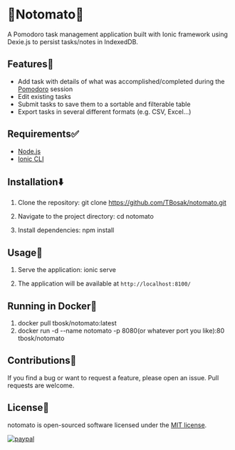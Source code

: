 # 🍅Notomato🍅
A Pomodoro task management application built with Ionic framework using Dexie.js to persist tasks/notes in IndexedDB.

## Features🎉
- Add task with details of what was accomplished/completed during the [Pomodoro](https://en.wikipedia.org/wiki/Pomodoro_Technique) session
- Edit existing tasks
- Submit tasks to save them to a sortable and filterable table
- Export tasks in several different formats (e.g. CSV, Excel...)

## Requirements✅
- [Node.js](https://nodejs.org/en/download/)
- [Ionic CLI](https://ionicframework.com/docs/installation/cli)

## Installation⬇️
1. Clone the repository:
git clone https://github.com/TBosak/notomato.git

2. Navigate to the project directory:
cd notomato

3. Install dependencies:
npm install

## Usage📝
1. Serve the application:
ionic serve

2. The application will be available at `http://localhost:8100/`

## Running in Docker🐋
1. docker pull tbosk/notomato:latest
2. docker run -d --name notomato -p 8080(or whatever port you like):80 tbosk/notomato

## Contributions🛂
If you find a bug or want to request a feature, please open an issue. Pull requests are welcome.

## License📜
notomato is open-sourced software licensed under the [MIT license](https://opensource.org/licenses/MIT).

[![paypal](https://www.paypalobjects.com/en_US/i/btn/btn_donateCC_LG.gif)](https://www.paypal.com/cgi-bin/webscr?cmd=_s-xclick&hosted_button_id=V5LC4XTQDDE82&source=url)
